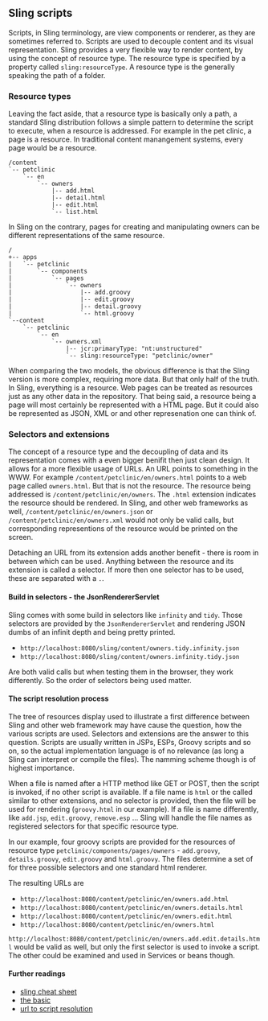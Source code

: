 ## Sling scripts

Scripts, in Sling terminology, are view components or renderer, as they are sometimes referred to. Scripts are used to decouple content and its visual representation. Sling provides a very flexible way to render content, by using the concept of resource type. The resource type is specified by a property called ```sling:resourceType```. A resource type is the generally speaking the path of a folder.

### Resource types

Leaving the fact aside, that a resource type is basically only a path, a standard Sling distribution follows a simple pattern to determine the script to execute, when a resource is addressed. For example in the pet clinic, a page is a resource. In traditional content manangement systems, every page would be a resource.

    /content
    `-- petclinic
        `-- en
            `-- owners
                |-- add.html
                |-- detail.html
                |-- edit.html
                `-- list.html

In Sling on the contrary, pages for creating and manipulating owners can be different representations of the same resource.

    /
    +-- apps
    |   `-- petclinic
    |       `-- components
    |           `-- pages
    |               `-- owners
    |                   |-- add.groovy
    |                   |-- edit.groovy
    |                   |-- detail.groovy
    |                   `-- html.groovy
    `--content
        `-- petclinic
            `-- en
                `-- owners.xml
                    |-- jcr:primaryType: "nt:unstructured"
                    `-- sling:resourceType: "petclinic/owner"

When comparing the two models, the obvious difference is that the Sling version is more complex, requiring more data. But that only half of the truth. In Sling, everything is a resource. Web pages can be treated as resources just as any other data in the repository. That being said, a resource being a page will most certainly be represented with a HTML page. But it could also be represented as JSON, XML or and other represenation one can think of.

### Selectors and extensions

The concept of a resource type and the decoupling of data and its representation comes with a even bigger benifit then just clean design. It allows for a more flexible usage of URLs. An URL points to something in the WWW. For example ```/content/petclinic/en/owners.html``` points to a web page called ```owners.html```. But that is not the resource. The resource being addressed is ```/content/petclinic/en/owners```. The ```.html``` extension indicates the resource should be rendered. In Sling, and other web frameworks as well, ```/content/petclinic/en/owners.json``` or ```/content/petclinic/en/owners.xml``` would not only be valid calls, but corresponding representions of the resource would be printed on the screen.

Detaching an URL from its extension adds another benefit - there is room in between which can be used. Anything between the resource and its extension is called a selector. If more then one selector has to be used, these are separated with a ```.```.

#### Build in selectors - the JsonRendererServlet

Sling comes with some build in selectors like ```infinity``` and ```tidy```. Those selectors are provided by the ```JsonRendererServlet``` and rendering JSON dumbs of an infinit depth and being pretty printed.

-  ```http://localhost:8080/sling/content/owners.tidy.infinity.json```
-  ```http://localhost:8080/sling/content/owners.infinity.tidy.json```

Are both valid calls but when testing them in the browser, they work differently. So the order of selectors being used matter.

#### The script resolution process

The tree of resources display used to illustrate a first difference between Sling and other web framework may have cause the question, how the various scripts are used. Selectors and extensions are the answer to this question. Scripts are usually written in JSPs, ESPs, Groovy scripts and so on, so the actual implementation language is of no relevance (as long a Sling can interpret or compile the files). The namming scheme though is of highest importance.

When a file is named after a HTTP method like GET or POST, then the script is invoked, if no other script is available. If a file name is ```html``` or the called similar to other extensions, and no selector is provided, then the file will be used for rendering (```groovy.html``` in our example). If a file is name differently, like ```add.jsp```, ```edit.groovy```, ```remove.esp``` ... Sling will handle the file names as registered selectors for that specific resource type.

In our example, four groovy scripts are provided for the resources of resource type ```petclinic/components/pages/owners``` - ```add.groovy```, ```details.groovy```, ```edit.groovy``` and ```html.groovy```. The files determine a set of for three possible selectors and one standard html renderer.

The resulting URLs are

-  ```http://localhost:8080/content/petclinic/en/owners.add.html```
-  ```http://localhost:8080/content/petclinic/en/owners.details.html```
-  ```http://localhost:8080/content/petclinic/en/owners.edit.html```
-  ```http://localhost:8080/content/petclinic/en/owners.html```

```http://localhost:8080/content/petclinic/en/owners.add.edit.details.html``` would be valid as well, but only the first selector is used to invoke a script. The other could be examined and used in Services or beans though.

#### Further readings

- [sling cheat sheet](http://dev.day.com/content/ddc/blog/2008/07/cheatsheet.html)
- [the basic](http://dev.day.com/docs/en/cq/current/developing/the_basics.html)
- [url to script resolution](http://sling.apache.org/documentation/the-sling-engine/url-to-script-resolution.html)
